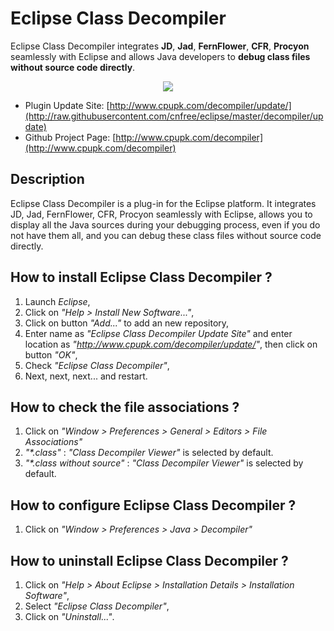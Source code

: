 # Eclipse Class Decompiler
Eclipse Class Decompiler integrates **JD**, **Jad**, **FernFlower**, **CFR**, **Procyon** seamlessly with Eclipse and allows Java developers to **debug class files without source code directly**.

<p align="center"><img src="http://www.cpupk.com/decompiler/images/o_debug_class.png"></p>

- Plugin Update Site: [http://www.cpupk.com/decompiler/update/](http://raw.githubusercontent.com/cnfree/eclipse/master/decompiler/update)
- Github Project Page: [http://www.cpupk.com/decompiler](http://www.cpupk.com/decompiler)

## Description
Eclipse Class Decompiler is a plug-in for the Eclipse platform. It integrates JD, Jad, FernFlower, CFR, Procyon seamlessly with Eclipse, 
allows you to display all the Java sources during your debugging process, even if you do not have them all, 
and you can debug these class files without source code directly.

## How to install Eclipse Class Decompiler ?
  1. Launch _Eclipse_,
  2. Click on _"Help > Install New Software..."_,
  3. Click on button _"Add..."_ to add an new repository,
  4. Enter name as _"Eclipse Class Decompiler Update Site"_ and enter location as _"http://www.cpupk.com/decompiler/update/"_, then click on button _"OK"_,
  5. Check _"Eclipse Class Decompiler"_,
  6. Next, next, next... and restart.
  
## How to check the file associations ?
  1. Click on _"Window > Preferences > General > Editors > File Associations"_
  2. _"*.class"_ : _"Class Decompiler Viewer"_ is selected by default.
  3. _"*.class without source"_ : _"Class Decompiler Viewer"_ is selected by default.

## How to configure Eclipse Class Decompiler ?
  1. Click on _"Window > Preferences > Java > Decompiler"_

## How to uninstall Eclipse Class Decompiler ?
  1. Click on _"Help > About Eclipse > Installation Details > Installation Software"_,
  2. Select _"Eclipse Class Decompiler"_,
  3. Click on _"Uninstall..."_.
